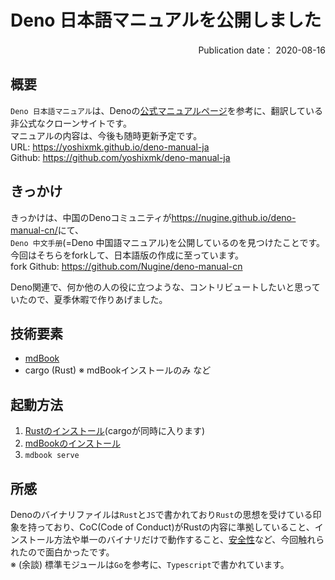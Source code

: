 # Deno 日本語マニュアルを公開しました

<div style="text-align: right;">
Publication date： 2020-08-16
</div>

## 概要
`Deno 日本語マニュアル`は、Denoの[公式マニュアルページ](https://deno.land/manual)を参考に、翻訳している非公式なクローンサイトです。  
マニュアルの内容は、今後も随時更新予定です。  
URL: <https://yoshixmk.github.io/deno-manual-ja>  
Github: <https://github.com/yoshixmk/deno-manual-ja>  

## きっかけ
きっかけは、中国のDenoコミュニティが<https://nugine.github.io/deno-manual-cn/>にて、  
`Deno 中文手册`(=Deno 中国語マニュアル)を公開しているのを見つけたことです。  
今回はそちらをforkして、日本語版の作成に至っています。  
fork Github: <https://github.com/Nugine/deno-manual-cn>

Deno関連で、何か他の人の役に立つような、コントリビュートしたいと思っていたので、夏季休暇で作りあげました。

## 技術要素
- [mdBook](https://github.com/rust-lang/mdBook)
- cargo (Rust) ※ mdBookインストールのみ
など

## 起動方法
1. [Rustのインストール](https://www.rust-lang.org/tools/install)(cargoが同時に入ります)
1. [mdBookのインストール](https://github.com/rust-lang/mdBook#installation)
1. `mdbook serve`

## 所感
Denoのバイナリファイルは`Rust`と`JS`で書かれており`Rust`の思想を受けている印象を持っており、CoC(Code of Conduct)がRustの内容に準拠していること、インストール方法や単一のバイナリだけで動作すること、[安全性](https://doc.rust-jp.rs/rust-nomicon-ja/meet-safe-and-unsafe.html)など、今回触れられたので面白かったです。  
※ (余談) 標準モジュールは`Go`を参考に、`Typescript`で書かれています。  
